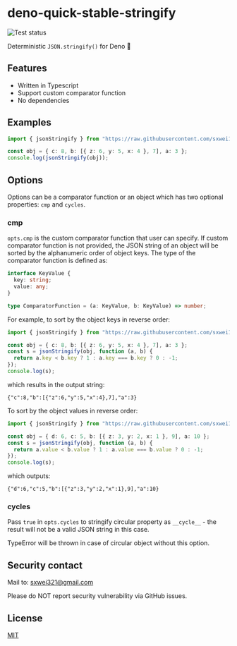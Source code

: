 # deno-quick-stable-stringify

![Test status](https://github.com/sxwei123/deno-quick-stable-stringify/workflows/Test/badge.svg?branch=master)

Deterministic `JSON.stringify()` for Deno 🦕

## Features

- Written in Typescript
- Support custom comparator function
- No dependencies

## Examples

```ts
import { jsonStringify } from "https://raw.githubusercontent.com/sxwei123/deno-quick-stable-stringify/master/jsonStringify.ts";

const obj = { c: 8, b: [{ z: 6, y: 5, x: 4 }, 7], a: 3 };
console.log(jsonStringify(obj));
```

## Options

Options can be a comparator function or an object which has two optional
properties: `cmp` and `cycles`.

### cmp

`opts.cmp` is the custom comparator function that user can specify. If custom
comparator function is not provided, the JSON string of an object will be sorted
by the alphanumeric order of object keys. The type of the comparator function is
defined as:

```ts
interface KeyValue {
  key: string;
  value: any;
}

type ComparatorFunction = (a: KeyValue, b: KeyValue) => number;
```

For example, to sort by the object keys in reverse order:

```ts
import { jsonStringify } from "https://raw.githubusercontent.com/sxwei123/deno-quick-stable-stringify/master/jsonStringify.ts";

const obj = { c: 8, b: [{ z: 6, y: 5, x: 4 }, 7], a: 3 };
const s = jsonStringify(obj, function (a, b) {
  return a.key < b.key ? 1 : a.key === b.key ? 0 : -1;
});
console.log(s);
```

which results in the output string:

```
{"c":8,"b":[{"z":6,"y":5,"x":4},7],"a":3}
```

To sort by the object values in reverse order:

```ts
import { jsonStringify } from "https://raw.githubusercontent.com/sxwei123/deno-quick-stable-stringify/master/jsonStringify.ts";

const obj = { d: 6, c: 5, b: [{ z: 3, y: 2, x: 1 }, 9], a: 10 };
const s = jsonStringify(obj, function (a, b) {
  return a.value < b.value ? 1 : a.value === b.value ? 0 : -1;
});
console.log(s);
```

which outputs:

```
{"d":6,"c":5,"b":[{"z":3,"y":2,"x":1},9],"a":10}
```

### cycles

Pass `true` in `opts.cycles` to stringify circular property as `__cycle__` - the
result will not be a valid JSON string in this case.

TypeError will be thrown in case of circular object without this option.

## Security contact

Mail to: [sxwei321@gmail.com](mailto:sxwei321@gmail.com)

Please do NOT report security vulnerability via GitHub issues.

## License

[MIT](https://github.com/sxwei123/deno-quick-stable-stringify/blob/master/LICENSE)
